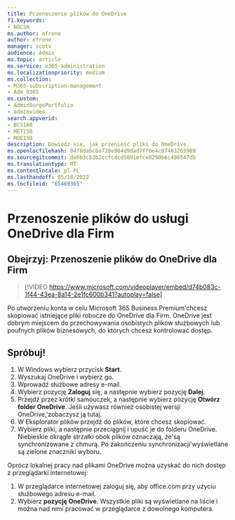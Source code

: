```yaml
---
title: Przenoszenie plików do OneDrive
f1.keywords:
- NOCSH
ms.author: efrene
author: efrene
manager: scotv
audience: Admin
ms.topic: article
ms.service: o365-administration
ms.localizationpriority: medium
ms.collection:
- M365-subscription-management
- Adm_O365
ms.custom:
- AdminSurgePortfolio
- adminvideo
search.appverid:
- BCS160
- MET150
- MOE150
description: Dowiedz się, jak przenieść pliki do OneDrive.
ms.openlocfilehash: 04f8dabcba720e904d9dad7ff0e4c07403265909
ms.sourcegitcommit: da6b3cb3b2ccfcdcd5091efce8290b6c486547db
ms.translationtype: MT
ms.contentlocale: pl-PL
ms.lasthandoff: 05/18/2022
ms.locfileid: "65469365"
---
```

# <a name="move-files-to-onedrive-for-business"></a>Przenoszenie plików do usługi OneDrive dla Firm

## <a name="watch-move-your-files-to-onedrive-for-business"></a>Obejrzyj: Przenoszenie plików do OneDrive dla Firm

> [!VIDEO https://www.microsoft.com/videoplayer/embed/d74b083c-1f44-43ea-8a14-2e1fc600b341?autoplay=false]

Po utworzeniu konta w celu Microsoft 365 Business Premium&#39;chcesz skopiować istniejące pliki robocze do OneDrive dla Firm. OneDrive jest dobrym miejscem do przechowywania osobistych plików służbowych lub poufnych plików biznesowych, do których chcesz kontrolować dostęp.

## <a name="try-it"></a>Spróbuj!

1. W Windows wybierz przycisk **Start**.
2. Wyszukaj OneDrive i wybierz go.
3. Wprowadź służbowe adresy e-mail.
4. Wybierz pozycję  **Zaloguj** się, a następnie wybierz pozycję  **Dalej**.
5. Przejdź przez krótki samouczek, a następnie wybierz pozycję **Otwórz folder OneDrive**. Jeśli używasz również osobistej wersji OneDrive,&#39;zobaczysz ją tutaj.
6. W Eksplorator plików przejdź do plików, które chcesz skopiować.
7. Wybierz pliki, a następnie przeciągnij i upuść je do folderu OneDrive. Niebieskie okrągłe strzałki obok plików oznaczają, że&#39;są synchronizowane z chmurą. Po zakończeniu synchronizacji&#39;wyświetlane są zielone znaczniki wyboru.

Oprócz lokalnej pracy nad plikami OneDrive można uzyskać do nich dostęp z przeglądarki internetowej:

1. W przeglądarce internetowej zaloguj się, aby office.com przy użyciu służbowego adresu e-mail.
2. Wybierz **pozycję OneDrive**. Wszystkie pliki są wyświetlane na liście i można nad nimi pracować w przeglądarce z dowolnego komputera.